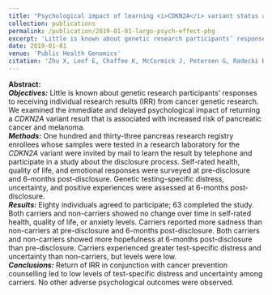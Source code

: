 ```yaml
---
title: "Psychological impact of learning <i>CDKN2A</i> variant status as a genetic research result"
collection: publications
permalink: /publication/2019-01-01-largo-psych-effect-phg
excerpt: 'Little is known about genetic research participants’ responses to receiving individual research results (IRR) from cancer genetic research. We examined the immediate and delayed psychological impact of returning a <i>CDKN2A</i> variant result that is associated with increased risk of pancreatic cancer and melanoma.'
date: 2019-01-01
venue: 'Public Health Genomics'
citation: 'Zhu X, Leof E, Chaffee K, McCormick J, Petersen G, Radecki Breitkopf C. Psychological impact of learning <i>CDKN2A</i> variant status as a genetic research result. <i>Public Health Genomics</i>. 2018; 21:154–163. <a href="https://doi.org/10.1159/000496556" target="_blank"> doi:10.1159/000496556</a>.'
---
```


**Abstract:**<br>
**_Objectives:_** Little is known about genetic research participants’ responses to receiving individual research results (IRR) from cancer genetic research. We examined the immediate and delayed psychological impact of returning a <i>CDKN2A</i> variant result that is associated with increased risk of pancreatic cancer and melanoma.<br>
**_Methods:_** One hundred and thirty-three pancreas research registry enrollees whose samples were tested in a research laboratory for the <i>CDKN2A</i> variant were invited by mail to learn the result by telephone and participate in a study about the disclosure process. Self-rated health, quality of life, and emotional responses were surveyed at pre-disclosure and 6-months post-disclosure. Genetic testing-specific distress, uncertainty, and positive experiences were assessed at 6-months post-disclosure.<br>
**_Results:_** Eighty individuals agreed to participate; 63 completed the study. Both carriers and non-carriers showed no change over time in self-rated health, quality of life, or anxiety levels. Carriers reported more sadness than non-carriers at pre-disclosure and 6-months post-disclosure. Both carriers and non-carriers showed more hopefulness at 6-months post-disclosure than pre-disclosure. Carriers experienced greater test-specific distress and uncertainty than non-carriers, but levels were low.<br>
**_Conclusions:_** Return of IRR in conjunction with cancer prevention counselling led to low levels of test-specific distress and uncertainty among carriers. No other adverse psychological outcomes were observed.
